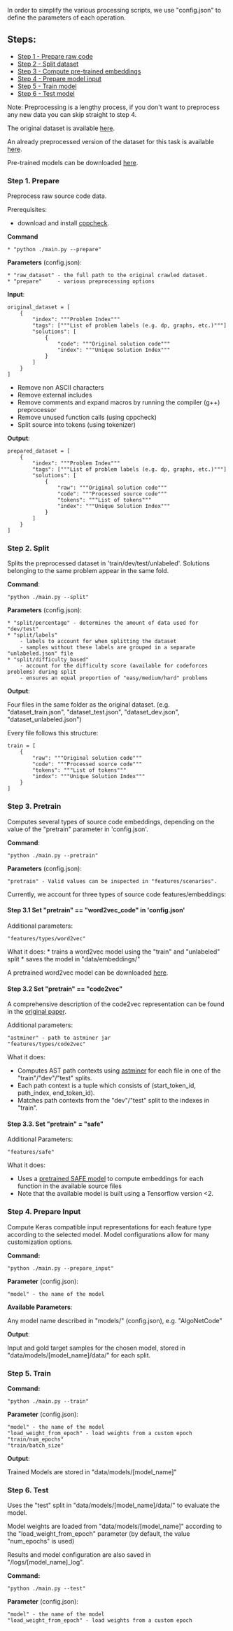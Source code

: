 In order to simplify the various processing scripts, 
we use "config.json" to define the parameters of each operation.

## Steps:

* [Step 1 - Prepare raw code](#step-1-prepare)
* [Step 2 - Split dataset](#step-2-split)
* [Step 3 - Compute pre-trained embeddings](#step-3-pretrain)
* [Step 4 - Prepare model input](#step-4-prepare-input)
* [Step 5 - Train model](#step-5-train)
* [Step 6 - Test model](#step-6-test)

Note: Preprocessing is a lengthy process, if you don't want 
to preprocess any new data you can skip straight to step 4.

The original dataset is available [here](https://drive.google.com/drive/u/0/folders/1C_1AmEIfp0ZPqPUipOn2NeXTVIj7g4NF).

An already preprocessed version of the dataset for this task is available [here](https://drive.google.com/drive/u/0/folders/1rCu78ouGKhjLNyHML_R_gNjBpP3Utsvl).

Pre-trained models can be downloaded [here](https://drive.google.com/drive/u/0/folders/199zT4k-pHRiZS9gnzUdCTklj_c8spSC4).


### Step 1. Prepare <a name="step-1-prepare"></a>

Preprocess raw source code data.

Prerequisites: 
- download and install [cppcheck](http://cppcheck.sourceforge.net/).

**Command**

	* "python ./main.py --prepare"

**Parameters** (config.json):

	* "raw_dataset" - the full path to the original crawled dataset.
	* "prepare"     - various preprocessing options

**Input**:

```
original_dataset = [
	{
		"index": """Problem Index"""
		"tags": ["""List of problem labels (e.g. dp, graphs, etc.)"""]
		"solutions": [
			{
				"code": """Original solution code"""
				"index": """Unique Solution Index"""
			}
		]
	}
]
```

* Remove non ASCII characters
* Remove external includes
* Remove comments and expand macros by running the compiler (g++) preprocessor
* Remove unused function calls (using cppcheck)
* Split source into tokens (using tokenizer)

**Output**:
```
prepared_dataset = [
	{
		"index": """Problem Index"""
		"tags": ["""List of problem labels (e.g. dp, graphs, etc.)"""]
		"solutions": [
			{
				"raw": """Original solution code"""
				"code": """Processed source code"""
				"tokens": """List of tokens"""
				"index": """Unique Solution Index"""
			}
		]
	}
]
```

### Step 2. Split <a name="step-2-split"></a>
Splits the preprocessed dataset in 'train/dev/test/unlabeled'.
Solutions belonging to the same problem appear in the same fold.

**Command**:

	"python ./main.py --split"

**Parameters** (config.json):

	* "split/percentage" - determines the amount of data used for "dev/test"
	* "split/labels"     
		- labels to account for when splitting the dataset
		- samples without these labels are grouped in a separate "unlabeled.json" file
	* "split/difficulty_based" 
		- account for the difficulty score (available for codeforces problems) during split
		- ensures an equal proportion of "easy/medium/hard" problems

**Output**:

Four files in the same folder as the original dataset. 
(e.g. "dataset_train.json", "dataset_test.json", "dataset_dev.json", "dataset_unlabeled.json")

Every file follows this structure:

```
train = [
	{
		"raw": """Original solution code"""
		"code": """Processed source code"""
		"tokens": """List of tokens"""
		"index": """Unique Solution Index"""
	}
]
```

### Step 3. Pretrain <a name="step-3-pretrain"></a>

Computes several types of source code embeddings, depending on the value of the "pretrain" parameter
in 'config.json'.

**Command**: 
	
	"python ./main.py --pretrain"

**Parameters** (config.json):

	"pretrain" - Valid values can be inspected in "features/scenarios".

Currently, we account for three types of source code features/embeddings: 

#### Step 3.1 Set "pretrain" == "word2vec_code" in 'config.json'

Additional parameters:

	"features/types/word2vec"

What it does:
	* trains a word2vec model using the "train" and "unlabeled" split
	* saves the model in "data/embeddings/"

A pretrained word2vec model can be downloaded [here](https://drive.google.com/drive/u/0/folders/1y1Q2jpJEeYOZfqFBFe5iTxOdCehBpNRZ).

#### Step 3.2 Set "pretrain" == "code2vec"

A comprehensive description of the code2vec representation can be found in the [original paper](https://urialon.cswp.cs.technion.ac.il/wp-content/uploads/sites/83/2018/12/code2vec-popl19.pdf).

Additional parameters:

	"astminer" - path to astminer jar
	"features/types/code2vec"

What it does:
	
* Computes AST path contexts using [astminer](https://github.com/JetBrains-Research/astminer) for each file in one of the "train"/"dev"/"test" splits.
* Each path context is a tuple which consists of (start_token_id, path_index, end_token_id).
* Matches path contexts from the "dev"/"test" split to the indexes in "train".

#### Step 3.3. Set "pretrain" = "safe"

Additional Parameters: 
	
	"features/safe" 
	
What it does:

* Uses a [pretrained SAFE model](https://github.com/gadiluna/SAFE) to compute embeddings for each function in the available source files
* Note that the available model is built using a Tensorflow version <2.

### Step 4. Prepare Input <a name="step-4-prepare-input"></a>

Compute Keras compatible input representations for each feature type according to the selected model.
Model configurations allow for many customization options.

**Command:**
	
	"python ./main.py --prepare_input"

**Parameter** (config.json): 

	"model" - the name of the model

**Available Parameters**: 

Any model name described in "models/" (config.json), e.g. "AlgoNetCode" 

**Output**:

Input and gold target samples for the chosen model, stored in "data/models/[model_name]/data/"
for each split.

### Step 5. Train <a name="step-5-train"></a>

**Command:**
	
	"python ./main.py --train"

**Parameter** (config.json): 

	"model" - the name of the model
	"load_weight_from_epoch" - load weights from a custom epoch
	"train/num_epochs"
	"train/batch_size"

**Output**:

Trained Models are stored in "data/models/[model_name]"

### Step 6. Test <a name="step-6-test"></a>

Uses the "test" split in "data/models/[model_name]/data/" to evaluate the model.

Model weights are loaded from "data/models/[model_name]" according to the
"load_weight_from_epoch" parameter (by default, the value "num_epochs" is used)

Results and model configuration are also saved in "/logs/[model_name]_log".

**Command:**
	
	"python ./main.py --test"

**Parameter** (config.json): 

	"model" - the name of the model
	"load_weight_from_epoch" - load weights from a custom epoch
